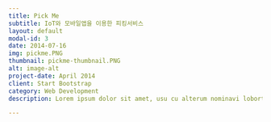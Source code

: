 ```yaml
---
title: Pick Me
subtitle: IoT와 모바일앱을 이용한 피킹서비스
layout: default
modal-id: 3
date: 2014-07-16
img: pickme.PNG
thumbnail: pickme-thumbnail.PNG
alt: image-alt
project-date: April 2014
client: Start Bootstrap
category: Web Development
description: Lorem ipsum dolor sit amet, usu cu alterum nominavi lobortis. At duo novum diceret. Tantas apeirian vix et, usu sanctus postulant inciderint ut, populo diceret necessitatibus in vim. Cu eum dicam feugiat noluisse.

---
```

